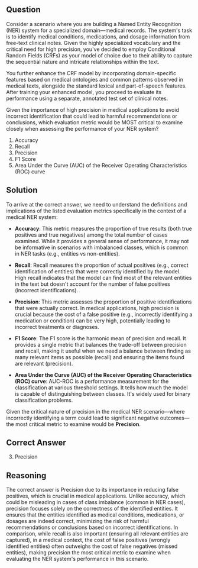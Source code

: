 ## Question
Consider a scenario where you are building a Named Entity Recognition (NER) system for a specialized domain—medical records. The system's task is to identify medical conditions, medications, and dosage information from free-text clinical notes. Given the highly specialized vocabulary and the critical need for high precision, you've decided to employ Conditional Random Fields (CRFs) as your model of choice due to their ability to capture the sequential nature and intricate relationships within the text.

You further enhance the CRF model by incorporating domain-specific features based on medical ontologies and common patterns observed in medical texts, alongside the standard lexical and part-of-speech features. After training your enhanced model, you proceed to evaluate its performance using a separate, annotated test set of clinical notes.

Given the importance of high precision in medical applications to avoid incorrect identification that could lead to harmful recommendations or conclusions, which evaluation metric would be MOST critical to examine closely when assessing the performance of your NER system?

1. Accuracy
2. Recall
3. Precision
4. F1 Score
5. Area Under the Curve (AUC) of the Receiver Operating Characteristics (ROC) curve

## Solution

To arrive at the correct answer, we need to understand the definitions and implications of the listed evaluation metrics specifically in the context of a medical NER system:

- **Accuracy**: This metric measures the proportion of true results (both true positives and true negatives) among the total number of cases examined. While it provides a general sense of performance, it may not be informative in scenarios with imbalanced classes, which is common in NER tasks (e.g., entities vs non-entities).

- **Recall**: Recall measures the proportion of actual positives (e.g., correct identification of entities) that were correctly identified by the model. High recall indicates that the model can find most of the relevant entities in the text but doesn't account for the number of false positives (incorrect identifications).

- **Precision**: This metric assesses the proportion of positive identifications that were actually correct. In medical applications, high precision is crucial because the cost of a false positive (e.g., incorrectly identifying a medication or condition) can be very high, potentially leading to incorrect treatments or diagnoses.

- **F1 Score**: The F1 score is the harmonic mean of precision and recall. It provides a single metric that balances the trade-off between precision and recall, making it useful when we need a balance between finding as many relevant items as possible (recall) and ensuring the items found are relevant (precision).

- **Area Under the Curve (AUC) of the Receiver Operating Characteristics (ROC) curve**: AUC-ROC is a performance measurement for the classification at various threshold settings. It tells how much the model is capable of distinguishing between classes. It's widely used for binary classification problems.

Given the critical nature of precision in the medical NER scenario—where incorrectly identifying a term could lead to significant negative outcomes—the most critical metric to examine would be **Precision**.

## Correct Answer

3. Precision

## Reasoning

The correct answer is Precision due to its importance in reducing false positives, which is crucial in medical applications. Unlike accuracy, which could be misleading in cases of class imbalance (common in NER cases), precision focuses solely on the correctness of the identified entities. It ensures that the entities identified as medical conditions, medications, or dosages are indeed correct, minimizing the risk of harmful recommendations or conclusions based on incorrect identifications. In comparison, while recall is also important (ensuring all relevant entities are captured), in a medical context, the cost of false positives (wrongly identified entities) often outweighs the cost of false negatives (missed entities), making precision the most critical metric to examine when evaluating the NER system's performance in this scenario.